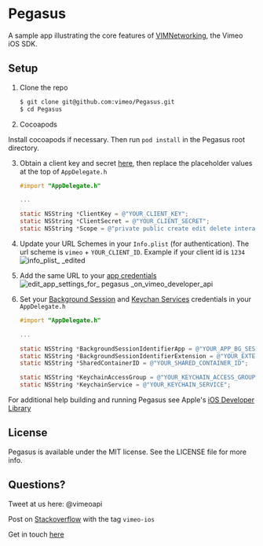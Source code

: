 # Pegasus
A sample app illustrating the core features of [VIMNetworking](https://github.com/vimeo/VIMNetworking), the Vimeo iOS SDK. 

## Setup

1. Clone the repo
    
    ```bash
    $ git clone git@github.com:vimeo/Pegasus.git
    $ cd Pegasus
    ```

2. Cocoapods

Install cocoapods if necessary. Then run `pod install` in the Pegasus root directory.

3. Obtain a client key and secret [here](https://developer.vimeo.com/apps), then replace the placeholder values at the top of `AppDelegate.h`

    ```Objective-c
    #import "AppDelegate.h"

    ...

    static NSString *ClientKey = @"YOUR_CLIENT_KEY";
    static NSString *ClientSecret = @"YOUR_CLIENT_SECRET";
    static NSString *Scope = @"private public create edit delete interact upload";
    ```

4. Update your URL Schemes in your `Info.plist` (for authentication). The url scheme is `vimeo` + `YOUR_CLIENT_ID`. Example if your client id is `1234`  
   ![info_plist_ _edited](https://cloud.githubusercontent.com/assets/1383979/7306074/bb421c72-e9d0-11e4-9d48-9dd27941fdcc.jpg)

5. Add the same URL to your [app credentials](https://developer.vimeo.com/apps)  
   ![edit_app_settings_for_ pegasus _on_vimeo_developer_api](https://cloud.githubusercontent.com/assets/1383979/7306122/f6460e82-e9d0-11e4-8a76-2026ed15ef25.jpg)

6. Set your [Background Session](https://developer.apple.com/library/prerelease/ios/documentation/General/Conceptual/ExtensibilityPG/ExtensionScenarios.html) and [Keychan Services](https://developer.apple.com/library/ios/documentation/Security/Reference/keychainservices/) credentials in your `AppDelegate.h`

    ```Objective-c
    #import "AppDelegate.h"

    ...

    static NSString *BackgroundSessionIdentifierApp = @"YOUR_APP_BG_SESSION_ID";
    static NSString *BackgroundSessionIdentifierExtension = @"YOUR_EXTENSION_BG_SESSION_ID"; // Must be different from BackgroundSessionIdentifierApp
    static NSString *SharedContainerID = @"YOUR_SHARED_CONTAINER_ID";

    static NSString *KeychainAccessGroup = @"YOUR_KEYCHAIN_ACCESS_GROUP";
    static NSString *KeychainService = @"YOUR_KEYCHAIN_SERVICE";
    ```


For additional help building and running Pegasus see Apple's [iOS Developer Library](https://developer.apple.com/library/ios/navigation/)

## License

Pegasus is available under the MIT license. See the LICENSE file for more info.

## Questions?

Tweet at us here: @vimeoapi

Post on [Stackoverflow](http://stackoverflow.com/questions/tagged/vimeo-ios) with the tag `vimeo-ios`

Get in touch [here](Vimeo.com/help/contact)
